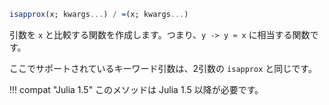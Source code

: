 ```julia
isapprox(x; kwargs...) / ≈(x; kwargs...)
```

引数を `x` と比較する関数を作成します。つまり、`y -> y ≈ x` に相当する関数です。

ここでサポートされているキーワード引数は、2引数の `isapprox` と同じです。

!!! compat "Julia 1.5"
    このメソッドは Julia 1.5 以降が必要です。

